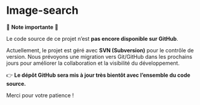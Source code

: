 # Image-search

🚧 **Note importante** 🚧

Le code source de ce projet n’est **pas encore disponible sur GitHub**.

Actuellement, le projet est géré avec **SVN (Subversion)** pour le contrôle de version. Nous prévoyons une migration vers Git/GitHub dans les prochains jours pour améliorer la collaboration et la visibilité du développement.

👉 **Le dépôt GitHub sera mis à jour très bientôt avec l’ensemble du code source.**

Merci pour votre patience !
